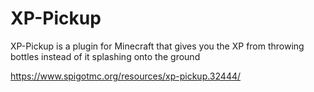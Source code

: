 # XP-Pickup
XP-Pickup is a plugin for Minecraft that gives you the XP from throwing bottles instead of it splashing onto the ground

https://www.spigotmc.org/resources/xp-pickup.32444/
